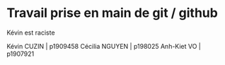 # Travail prise en main de git / github

Kévin est raciste

Kévin CUZIN | p1909458
Cécilia NGUYEN | p198025
Anh-Kiet VO | p1907921
